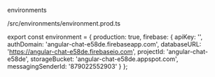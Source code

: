 environments

/src/environments/environment.prod.ts

export const environment = {
  production: true,
  firebase: {
    apiKey: '',
    authDomain: 'angular-chat-e58de.firebaseapp.com',
    databaseURL: 'https://angular-chat-e58de.firebaseio.com',
    projectId: 'angular-chat-e58de',
    storageBucket: 'angular-chat-e58de.appspot.com',
    messagingSenderId: '879022552903'
  }
};
